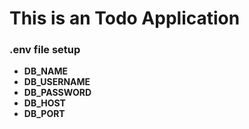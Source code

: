 # **This is an Todo Application**

### .env file setup
- **DB_NAME**
- **DB_USERNAME**
- **DB_PASSWORD**
- **DB_HOST**
- **DB_PORT**